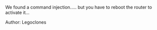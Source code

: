 We found a command injection..... but you have to reboot the router to activate it...

Author: Legoclones
